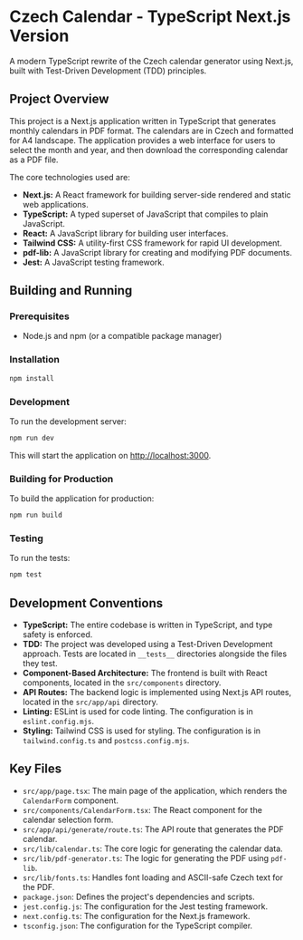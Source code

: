 # Czech Calendar - TypeScript Next.js Version

A modern TypeScript rewrite of the Czech calendar generator using Next.js, built with Test-Driven Development (TDD) principles.

## Project Overview

This project is a Next.js application written in TypeScript that generates monthly calendars in PDF format. The calendars are in Czech and formatted for A4 landscape. The application provides a web interface for users to select the month and year, and then download the corresponding calendar as a PDF file.

The core technologies used are:

*   **Next.js:** A React framework for building server-side rendered and static web applications.
*   **TypeScript:** A typed superset of JavaScript that compiles to plain JavaScript.
*   **React:** A JavaScript library for building user interfaces.
*   **Tailwind CSS:** A utility-first CSS framework for rapid UI development.
*   **pdf-lib:** A JavaScript library for creating and modifying PDF documents.
*   **Jest:** A JavaScript testing framework.

## Building and Running

### Prerequisites

*   Node.js and npm (or a compatible package manager)

### Installation

```bash
npm install
```

### Development

To run the development server:

```bash
npm run dev
```

This will start the application on [http://localhost:3000](http://localhost:3000).

### Building for Production

To build the application for production:

```bash
npm run build
```

### Testing

To run the tests:

```bash
npm test
```

## Development Conventions

*   **TypeScript:** The entire codebase is written in TypeScript, and type safety is enforced.
*   **TDD:** The project was developed using a Test-Driven Development approach. Tests are located in `__tests__` directories alongside the files they test.
*   **Component-Based Architecture:** The frontend is built with React components, located in the `src/components` directory.
*   **API Routes:** The backend logic is implemented using Next.js API routes, located in the `src/app/api` directory.
*   **Linting:** ESLint is used for code linting. The configuration is in `eslint.config.mjs`.
*   **Styling:** Tailwind CSS is used for styling. The configuration is in `tailwind.config.ts` and `postcss.config.mjs`.

## Key Files

*   `src/app/page.tsx`: The main page of the application, which renders the `CalendarForm` component.
*   `src/components/CalendarForm.tsx`: The React component for the calendar selection form.
*   `src/app/api/generate/route.ts`: The API route that generates the PDF calendar.
*   `src/lib/calendar.ts`: The core logic for generating the calendar data.
*   `src/lib/pdf-generator.ts`: The logic for generating the PDF using `pdf-lib`.
*   `src/lib/fonts.ts`: Handles font loading and ASCII-safe Czech text for the PDF.
*   `package.json`: Defines the project's dependencies and scripts.
*   `jest.config.js`: The configuration for the Jest testing framework.
*   `next.config.ts`: The configuration for the Next.js framework.
*   `tsconfig.json`: The configuration for the TypeScript compiler.
